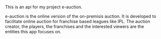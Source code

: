 This is an api for my project e-auction.

e-auction is the online version of the on-premisis auction. It is developed to facilitate online auction for franchise based leagues like IPL. The auction creator, the players, the franchises and the interested viewers are the entities this app focuses on.
